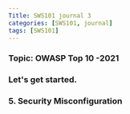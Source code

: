 ```yaml
---
Title: SWS101 journal 3
categories: [SWS101, journal]
tags: [SWS101]
---
```


### Topic: OWASP Top 10 -2021

### Let's get started.

















































### 5. Security Misconfiguration
